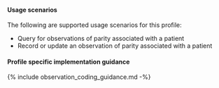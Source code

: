 #### Usage scenarios

The following are supported usage scenarios for this profile:

- Query for observations of parity associated with a patient
- Record or update an observation of parity associated with a patient


#### Profile specific implementation guidance
{% include observation_coding_guidance.md -%}




